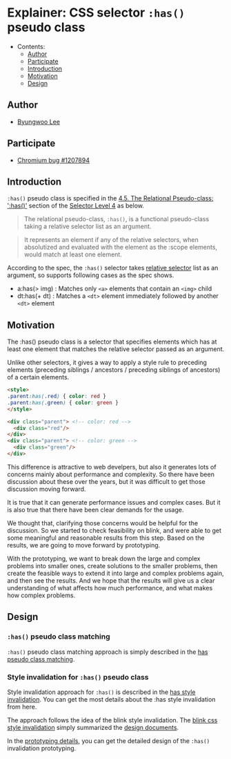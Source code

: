 # Explainer:  CSS selector `:has()` pseudo class

- Contents:
  - [Author](#author)
  - [Participate](#participate)
  - [Introduction](#introduction)
  - [Motivation](#motivation)
  - [Design](#design)

## Author

* [Byungwoo Lee](byung-woo)

## Participate

* [Chromium bug #1207894](https://bugs.chromium.org/p/chromium/issues/detail?id=1207894)

## Introduction
`:has()` pseudo class is specified in the [4.5. The Relational Pseudo-class: ':has()'](https://www.w3.org/TR/selectors-4/#relational) section of the [Selector Level 4](https://www.w3.org/TR/selectors-4) as below.

> The relational pseudo-class, `:has()`, is a functional pseudo-class taking a relative selector list as an argument.

> It represents an element if any of the relative selectors, when absolutized and evaluated with the element as the :scope elements, would match at least one element.

According to the spec, the `:has()` selector takes [relative selector](https://www.w3.org/TR/selectors-4/#relative-selector) list as an argument, so supports following cases as the spec shows.
 * a:has(> img) : Matches only `<a>` elements that contain an `<img>` child
 * dt:has(+ dt) : Matches a `<dt>` element immediately followed by another `<dt>` element

## Motivation

The :has() pseudo class is a selector that specifies elements which has at least one element that matches the relative selector passed as an argument.

Unlike other selectors, it gives a way to apply a style rule to preceding elements (preceding siblings / ancestors / preceding siblings of ancestors) of a certain elements.

```html
<style>
.parent:has(.red) { color: red }
.parent:has(.green) { color: green }
</style>

<div class="parent"> <!-- color: red -->
  <div class="red"/>
</div>
<div class="parent"> <!-- color: green -->
  <div class="green"/>
</div>
```

This difference is attractive to web develpers, but also it generates lots of concerns mainly about performance and complexity. So there have been discussion about these over the years, but it was difficult to get those discussion moving forward.

It is true that it can generate performance issues and complex cases. But it is also true that there have been clear demands for the usage.

We thought that, clarifying those concerns would be helpful for the discussion. So we started to check feasibility on blink, and were able to get some meaningful and reasonable results from this step. Based on the results, we are going to move forward by prototyping.

With the prototyping, we want to break down the large and complex problems into smaller ones, create solutions to the smaller problems, then create the feasible ways to extend it into large and complex problems again, and then see the results. And we hope that the results will give us a clear understanding of what affects how much performance, and what makes how complex problems.

## Design

### `:has()` pseudo class matching
`:has()` pseudo class matching approach is simply described in the [has pseudo class matching](has-pseudo-class-matching.md).

###  Style invalidation for `:has()` pseudo class
Style invalidation approach for `:has()` is described in the [has style invalidation](has-style-invalidation.md). You can get the most details about the :has style invalidation from here.

The approach follows the idea of the blink style invalidation. The [blink css style invalidation](blink-css-style-invalidation.md) simply summarized the [design documents](https://chromium.googlesource.com/chromium/src/+/refs/tags/90.0.4430.54/third_party/blink/renderer/core/css/style-invalidation.md).

In the [prototyping details](prototyping-details.md), you can get the detailed design of the `:has()` invalidation prototyping.